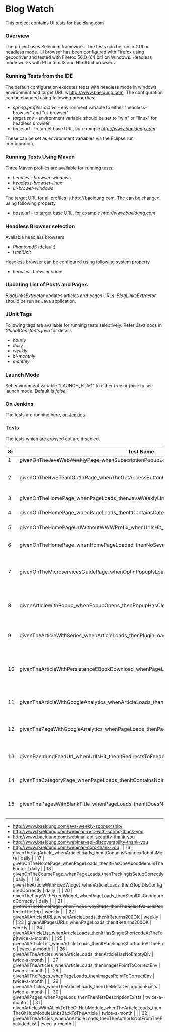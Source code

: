 # Blog Watch

This project contains UI tests for baeldung.com


### Overview

The project uses Selenium framework. The tests can be run in GUI or headless mode. UI browser has been configured with Firefox using gecodriver and tested with Firefox 56.0 (64 bit) on Windows. Headless mode works with PhantomJS and HtmlUnit browsers. 


### Running Tests from the IDE

The default configuration executes tests with headless mode in windows environment and target URL is http://www.baeldung.com. The configuration can be changed using following properties:

  - _spring.profiles.active_ - environment variable to either "headless-browser" and "ui-browser"
  - _target.env_ - environment variable should be set to "win" or "linux" for headless browser
  - _base.url_ - to target base URL, for example _http://www.baeldung.com_

These can be set as environment variables via the Eclipse run configuration. 


### Running Tests Using Maven 

Three Maven profiles are available for running tests: 
  - _headless-browser-windows_
  - _headless-browser-linux_ 
  - _ui-brower-windows_

The target URL for all profiles is http://baeldung.com. The can be changed using following property

- _base.url_ - to target base URL, for example _http://www.baeldung.com_

### Headless Browser selection

Available headless browsers

- _PhantomJS_ (default)
- _HtmlUnit_

Headless browser can be configured using following system property

- _headless.browser.name_


### Updating List of Posts and Pages


_BlogLinksExtractor_ updates articles and pages URLs. _BlogLinksExtractor_ should be run as Java application. 


### JUnit Tags

Following tags are available for running tests selectively. Refer Java docs in _GlobalConstants.java_ for details
  - _hourly_
  - _daily_
  - _weekly_
  - _bi-monthly_
  - _monthly_


### Launch Mode
 
Set environment variable "LAUNCH_FLAG" to either _true_ or _false_ to set launch mode. Default is _false_


### On Jenkins
 
 The tests are running here, [on Jenkins](https://rest-security.ci.cloudbees.com/job/site-monitor/job/site-watch/)
 
### Tests
 The tests which are crossed out are disabled.

| Sr. | Test Name | Tag/Frequency | short description |
| --- | --------- | ------------- | ----------------- |
| 1 | ~~givenOnTheJavaWebWeeklyPage_whenSubscriptionPopupLoads_thenItContainsSubscriptionElements~~ | hourly | |
| 2 | givenOnTheRwSTeamOptInPage_whenTheGetAccessButtonIsClicked_thenTheOptInsPopupsWorkFine | every 30 minutes | This test verifies optin popups in the following article - http://www.baeldung.com/rest-with-spring-for-teams-opt-in |
| 3 | givenOnTheHomePage_whenPageLoads_thenJavaWeeklyLinksMatchWithTheLinkText | daily | Verifies that the Java weekly issue links in the homepage point to correct URLs |
| 4 | givenOnTheHomePage_whenPageLoads_thenItContainsCategoriesInTheFooterMenu | daily | Verifies that the CATEGORY menu is available in the homepage footer |
| 5 | givenOnTheHomePageUrlWithoutWWWPrefix_whenUrlIsHit_thenItRedirectsToWWW | daily | If we hit http://baeldung.com, it should redirect to http://www.baeldung.com |
| 6 | givenOnTheHomePage_whenHomePageLoaded_thenNoSevereMessagesInBrowserLog | daily | This test looks for JS error in the browser console falling in server category |
| 7 | givenOnTheMicroservicesGuidePage_whenOptinPopupIsLoaded_thenItContainsImages | daily | This test verifies that the images are displayed properly on _Download Guide_ popup in following URL - http://www.baeldung.com/spring-microservices-guide |
| 8 | givenArticleWithPopup_whenPopupOpens_thenPopupHasCloseButton | daily | This test checks that the pop-up, the one which auto lods,  has close button on the following page - http://www.baeldung.com/rest-with-spring-series/ |
| 9 | givenTheArticleWithSeries_whenArticleLoads_thenPluginLoadsProperly | daily | Verifies the series plugin on the following page - http://www.baeldung.com/spring-security-registration |
| 10 | givenTheArticleWithPersistenceEBookDownload_whenPageLoads_thenFooterImageIsDisplayed | daily | This test checks that the image is displayed properly in the EBook download widget available at the end of following page - http://www.baeldung.com/hibernate-spatial |
| 11 | givenTheArticleWithGoogleAnalytics_whenArticleLoads_thenArticleHasAnalyticsCode | daily | This test looks for the Google Analytics code in the following post - http://www.baeldung.com/persistence-layer-with-spring-and-hibernate |
| 12 | givenThePageWithGoogleAnalytics_whenPageLoads_thenPageHasAnalyticsCode | daily | This test looks for the Google Analytics code in the following page - http://www.baeldung.com/rest-with-spring-course |
| 13 | givenBaeldungFeedUrl_whenUrlIsHit_thenItRedirectsToFeedburner | daily | Baeldung feed URL - http://www.baeldung.com/feed/- should redirect to http://feeds.feedburner.com/Baeldung |
| 14 | givenTheCategoryPage_whenPageLoads_thenItContainsNoindexRobotsMeta | daily | For testing that the category pages should have a _robots_ meta tag with _noindex_ |
| 15 | givenThePagesWithBlankTitle_whenPageLoads_thenItDoesNotContainNotitleText | daily | This test verifies that the pages which have no title set do not show invalid title - _No Title_. The test runs against a list of following five pages.
- http://www.baeldung.com/java-weekly-sponsorship/
- http://www.baeldung.com/webinar-rest-with-spring-thank-you
- http://www.baeldung.com/webinar-api-security-thank-you
- http://www.baeldung.com/webinar-api-discoverability-thank-you
- http://www.baeldung.com/webinar-cqrs-thank-you |
| 16 | givenTheTagArticle_whenArticleLoads_thenItContainsNoindexRobotsMeta | daily |
| 17 | givenOnTheHomePage_whenPageLoads_thenItHasOneAboutMenuInTheFooter | daily |
| 18 | givenOnTheCoursePage_whenPageLoads_thenTrackingIsSetupCorrectly | daily | |
| 19 | givenTheArticleWithFixedWidget_whenArticleLoads_thenStopIDIsConfiguredCorrectly | daily | |
| 20 | givenThePageWithFixedWidget_whenPageLoads_thenStopIDIsConfiguredCorrectly | daily | |
| 21 | ~~givenOnTheHomePage_whenTheSurveyStarts_thenTheSelectValueIsPostedToTheDrip~~ | weekly | |
| 22 | givenAllArticlesURLs_whenArticleLoads_thenItReturns200OK | weekly | |
| 23 | givenAllPagesURLs_whenPageLoads_thenItReturns200OK | weekly | |
| 24 | givenAllArticleList_whenArticleLoads_thenItHasSingleShortcodeAtTheTop|twice-a-month | |
| 25 | givenAllArticleList_whenArticleLoads_thenItHasSingleShortcodeAtTheEnd | twice-a-month | |
| 26 | givenAllTheArticles_whenArticleLoads_thenArticleHasNoEmptyDiv | twice-a-month | |
| 27 | givenAllTheArticles_whenArticleLoads_thenImagesPointToCorrectEnv | twice-a-month | |
| 28 | givenAllThePages_whenPageLoads_thenImagesPointToCorrectEnv | twice-a-month | |
| 29 | givenAllArticles_whenTheArticleLoads_thenTheMetaDescriptionExists | twice-a-month | |
| 30 | givenAllPages_whenPageLods_thenTheMetaDescriptionExists | twice-a-month | |
| 31 | givenArticlesWithALinkToTheGitHubModule_whenTheArticleLoads_thenTheGitHubModuleLinksBackToTheArticle | twice-a-month | |
| 32 | givenAllTheArticles_whenAnArticleLoads_thenTheAuthorIsNotFromTheExcludedList | twice-a-month | |












